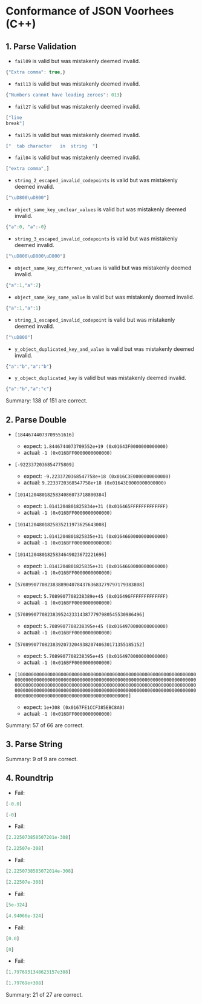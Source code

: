 # Conformance of JSON Voorhees (C++)

## 1. Parse Validation

* `fail09` is valid but was mistakenly deemed invalid.
~~~js
{"Extra comma": true,}
~~~

* `fail13` is valid but was mistakenly deemed invalid.
~~~js
{"Numbers cannot have leading zeroes": 013}
~~~

* `fail27` is valid but was mistakenly deemed invalid.
~~~js
["line
break"]
~~~

* `fail25` is valid but was mistakenly deemed invalid.
~~~js
["	tab	character	in	string	"]
~~~

* `fail04` is valid but was mistakenly deemed invalid.
~~~js
["extra comma",]
~~~

* `string_2_escaped_invalid_codepoints` is valid but was mistakenly deemed invalid.
~~~js
["\uD800\uD800"]
~~~

* `object_same_key_unclear_values` is valid but was mistakenly deemed invalid.
~~~js
{"a":0, "a":-0}

~~~

* `string_3_escaped_invalid_codepoints` is valid but was mistakenly deemed invalid.
~~~js
["\uD800\uD800\uD800"]
~~~

* `object_same_key_different_values` is valid but was mistakenly deemed invalid.
~~~js
{"a":1,"a":2}
~~~

* `object_same_key_same_value` is valid but was mistakenly deemed invalid.
~~~js
{"a":1,"a":1}
~~~

* `string_1_escaped_invalid_codepoint` is valid but was mistakenly deemed invalid.
~~~js
["\uD800"]
~~~

* `y_object_duplicated_key_and_value` is valid but was mistakenly deemed invalid.
~~~js
{"a":"b","a":"b"}
~~~

* `y_object_duplicated_key` is valid but was mistakenly deemed invalid.
~~~js
{"a":"b","a":"c"}
~~~


Summary: 138 of 151 are correct.

## 2. Parse Double

* `[18446744073709551616]`
  * expect: `1.8446744073709552e+19 (0x01643F0000000000000)`
  * actual: `-1 (0x016BFF0000000000000)`

* `[-9223372036854775809]`
  * expect: `-9.2233720368547758e+18 (0x016C3E0000000000000)`
  * actual: `9.2233720368547758e+18 (0x01643E0000000000000)`

* `[10141204801825834086073718800384]`
  * expect: `1.0141204801825834e+31 (0x016465FFFFFFFFFFFFF)`
  * actual: `-1 (0x016BFF0000000000000)`

* `[10141204801825835211973625643008]`
  * expect: `1.0141204801825835e+31 (0x0164660000000000000)`
  * actual: `-1 (0x016BFF0000000000000)`

* `[10141204801825834649023672221696]`
  * expect: `1.0141204801825835e+31 (0x0164660000000000000)`
  * actual: `-1 (0x016BFF0000000000000)`

* `[5708990770823838890407843763683279797179383808]`
  * expect: `5.7089907708238389e+45 (0x016496FFFFFFFFFFFFF)`
  * actual: `-1 (0x016BFF0000000000000)`

* `[5708990770823839524233143877797980545530986496]`
  * expect: `5.7089907708238395e+45 (0x0164970000000000000)`
  * actual: `-1 (0x016BFF0000000000000)`

* `[5708990770823839207320493820740630171355185152]`
  * expect: `5.7089907708238395e+45 (0x0164970000000000000)`
  * actual: `-1 (0x016BFF0000000000000)`

* `[100000000000000000000000000000000000000000000000000000000000000000000000000000000000000000000000000000000000000000000000000000000000000000000000000000000000000000000000000000000000000000000000000000000000000000000000000000000000000000000000000000000000000000000000000000000000000000000000000000000000000000000]`
  * expect: `1e+308 (0x0167FE1CCF385EBC8A0)`
  * actual: `-1 (0x016BFF0000000000000)`


Summary: 57 of 66 are correct.

## 3. Parse String


Summary: 9 of 9 are correct.

## 4. Roundtrip

* Fail:
~~~js
[-0.0]
~~~

~~~js
[-0]
~~~

* Fail:
~~~js
[2.225073858507201e-308]
~~~

~~~js
[2.22507e-308]
~~~

* Fail:
~~~js
[2.2250738585072014e-308]
~~~

~~~js
[2.22507e-308]
~~~

* Fail:
~~~js
[5e-324]
~~~

~~~js
[4.94066e-324]
~~~

* Fail:
~~~js
[0.0]
~~~

~~~js
[0]
~~~

* Fail:
~~~js
[1.7976931348623157e308]
~~~

~~~js
[1.79769e+308]
~~~


Summary: 21 of 27 are correct.

